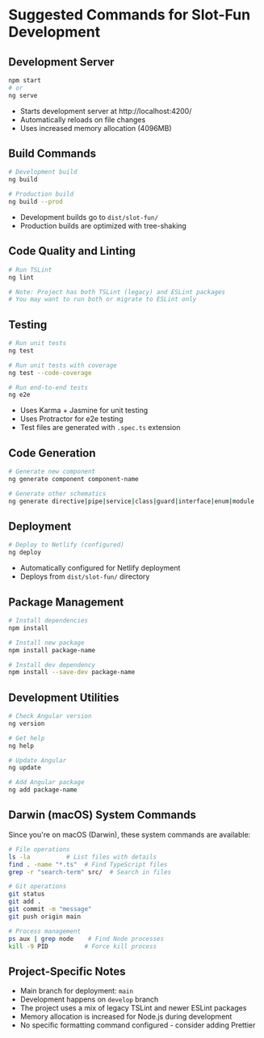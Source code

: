 # Suggested Commands for Slot-Fun Development

## Development Server
```bash
npm start
# or
ng serve
```
- Starts development server at http://localhost:4200/
- Automatically reloads on file changes
- Uses increased memory allocation (4096MB)

## Build Commands
```bash
# Development build
ng build

# Production build
ng build --prod
```
- Development builds go to `dist/slot-fun/`
- Production builds are optimized with tree-shaking

## Code Quality and Linting
```bash
# Run TSLint
ng lint

# Note: Project has both TSLint (legacy) and ESLint packages
# You may want to run both or migrate to ESLint only
```

## Testing
```bash
# Run unit tests
ng test

# Run unit tests with coverage
ng test --code-coverage

# Run end-to-end tests
ng e2e
```
- Uses Karma + Jasmine for unit testing
- Uses Protractor for e2e testing
- Test files are generated with `.spec.ts` extension

## Code Generation
```bash
# Generate new component
ng generate component component-name

# Generate other schematics
ng generate directive|pipe|service|class|guard|interface|enum|module
```

## Deployment
```bash
# Deploy to Netlify (configured)
ng deploy
```
- Automatically configured for Netlify deployment
- Deploys from `dist/slot-fun/` directory

## Package Management
```bash
# Install dependencies
npm install

# Install new package
npm install package-name

# Install dev dependency
npm install --save-dev package-name
```

## Development Utilities
```bash
# Check Angular version
ng version

# Get help
ng help

# Update Angular
ng update

# Add Angular package
ng add package-name
```

## Darwin (macOS) System Commands
Since you're on macOS (Darwin), these system commands are available:

```bash
# File operations
ls -la          # List files with details
find . -name "*.ts"  # Find TypeScript files
grep -r "search-term" src/  # Search in files

# Git operations
git status
git add .
git commit -m "message"
git push origin main

# Process management
ps aux | grep node    # Find Node processes
kill -9 PID          # Force kill process
```

## Project-Specific Notes
- Main branch for deployment: `main`
- Development happens on `develop` branch
- The project uses a mix of legacy TSLint and newer ESLint packages
- Memory allocation is increased for Node.js during development
- No specific formatting command configured - consider adding Prettier